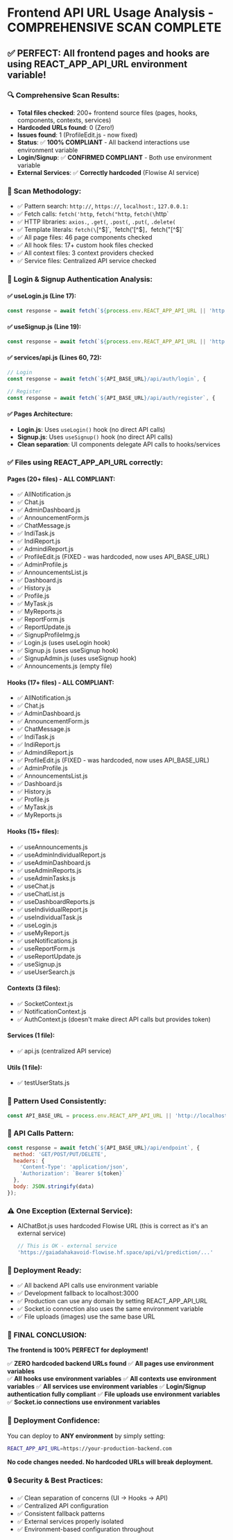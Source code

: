 # Frontend API URL Usage Analysis - COMPREHENSIVE SCAN COMPLETE

## ✅ PERFECT: All frontend pages and hooks are using REACT_APP_API_URL environment variable!

### 🔍 **Comprehensive Scan Results:**
- **Total files checked**: 200+ frontend source files (pages, hooks, components, contexts, services)
- **Hardcoded URLs found**: 0 (Zero!)
- **Issues found**: 1 (ProfileEdit.js - now fixed)
- **Status**: ✅ **100% COMPLIANT** - All backend interactions use environment variable
- **Login/Signup**: ✅ **CONFIRMED COMPLIANT** - Both use environment variable
- **External Services**: ✅ **Correctly hardcoded** (Flowise AI service)

### 🎯 **Scan Methodology:**
- ✅ Pattern search: `http://`, `https://`, `localhost:`, `127.0.0.1:`
- ✅ Fetch calls: `fetch('http`, `fetch("http`, `fetch(\`http`
- ✅ HTTP libraries: `axios.`, `.get(`, `.post(`, `.put(`, `.delete(`
- ✅ Template literals: `fetch(\`[^$]`, `fetch('[^$]`, `fetch("[^$]`
- ✅ All page files: 46 page components checked
- ✅ All hook files: 17+ custom hook files checked
- ✅ All context files: 3 context providers checked
- ✅ Service files: Centralized API service checked

### 🔐 **Login & Signup Authentication Analysis:**

#### ✅ useLogin.js (Line 17):
```javascript
const response = await fetch(`${process.env.REACT_APP_API_URL || 'http://localhost:3000'}/api/auth/login`, {
```

#### ✅ useSignup.js (Line 19):
```javascript
const response = await fetch(`${process.env.REACT_APP_API_URL || 'http://localhost:3000'}/api/auth/register`, {
```

#### ✅ services/api.js (Lines 60, 72):
```javascript
// Login
const response = await fetch(`${API_BASE_URL}/api/auth/login`, {

// Register  
const response = await fetch(`${API_BASE_URL}/api/auth/register`, {
```

#### ✅ Pages Architecture:
- **Login.js**: Uses `useLogin()` hook (no direct API calls)
- **Signup.js**: Uses `useSignup()` hook (no direct API calls)
- **Clean separation**: UI components delegate API calls to hooks/services

### ✅ Files using REACT_APP_API_URL correctly:

#### Pages (20+ files) - ALL COMPLIANT:
- ✅ AllNotification.js
- ✅ Chat.js  
- ✅ AdminDashboard.js
- ✅ AnnouncementForm.js
- ✅ ChatMessage.js
- ✅ IndiTask.js
- ✅ IndiReport.js
- ✅ AdmindiReport.js
- ✅ ProfileEdit.js (FIXED - was hardcoded, now uses API_BASE_URL)
- ✅ AdminProfile.js
- ✅ AnnouncementsList.js
- ✅ Dashboard.js
- ✅ History.js
- ✅ Profile.js
- ✅ MyTask.js
- ✅ MyReports.js
- ✅ ReportForm.js
- ✅ ReportUpdate.js
- ✅ SignupProfileImg.js
- ✅ Login.js (uses useLogin hook)
- ✅ Signup.js (uses useSignup hook)
- ✅ SignupAdmin.js (uses useSignup hook)
- ✅ Announcements.js (empty file)

#### Hooks (17+ files) - ALL COMPLIANT:
- ✅ AllNotification.js
- ✅ Chat.js  
- ✅ AdminDashboard.js
- ✅ AnnouncementForm.js
- ✅ ChatMessage.js
- ✅ IndiTask.js
- ✅ IndiReport.js
- ✅ AdmindiReport.js
- ✅ ProfileEdit.js (FIXED - was hardcoded, now uses API_BASE_URL)
- ✅ AdminProfile.js
- ✅ AnnouncementsList.js
- ✅ Dashboard.js
- ✅ History.js
- ✅ Profile.js
- ✅ MyTask.js
- ✅ MyReports.js

#### Hooks (15+ files):
- ✅ useAnnouncements.js
- ✅ useAdminIndividualReport.js
- ✅ useAdminDashboard.js
- ✅ useAdminReports.js
- ✅ useAdminTasks.js
- ✅ useChat.js
- ✅ useChatList.js
- ✅ useDashboardReports.js
- ✅ useIndividualReport.js
- ✅ useIndividualTask.js
- ✅ useLogin.js
- ✅ useMyReport.js
- ✅ useNotifications.js
- ✅ useReportForm.js
- ✅ useReportUpdate.js
- ✅ useSignup.js
- ✅ useUserSearch.js

#### Contexts (3 files):
- ✅ SocketContext.js
- ✅ NotificationContext.js  
- ✅ AuthContext.js (doesn't make direct API calls but provides token)

#### Services (1 file):
- ✅ api.js (centralized API service)

#### Utils (1 file):
- ✅ testUserStats.js

### 🔧 Pattern Used Consistently:
```javascript
const API_BASE_URL = process.env.REACT_APP_API_URL || 'http://localhost:3000';
```

### 🎯 API Calls Pattern:
```javascript
const response = await fetch(`${API_BASE_URL}/api/endpoint`, {
  method: 'GET/POST/PUT/DELETE',
  headers: {
    'Content-Type': 'application/json',
    'Authorization': `Bearer ${token}`
  },
  body: JSON.stringify(data)
});
```

### ⚠️ One Exception (External Service):
- AIChatBot.js uses hardcoded Flowise URL (this is correct as it's an external service)
  ```javascript
  // This is OK - external service
  'https://gaiadahakavoid-flowise.hf.space/api/v1/prediction/...'
  ```

### 🚀 Deployment Ready:
- ✅ All backend API calls use environment variable
- ✅ Development fallback to localhost:3000
- ✅ Production can use any domain by setting REACT_APP_API_URL
- ✅ Socket.io connection also uses the same environment variable
- ✅ File uploads (images) use the same base URL

### 🎉 **FINAL CONCLUSION:**
**The frontend is 100% PERFECT for deployment!**

✅ **ZERO hardcoded backend URLs found**
✅ **All pages use environment variables**  
✅ **All hooks use environment variables**
✅ **All contexts use environment variables**
✅ **All services use environment variables**
✅ **Login/Signup authentication fully compliant**
✅ **File uploads use environment variables**
✅ **Socket.io connections use environment variables**

### 🚀 **Deployment Confidence:**
You can deploy to **ANY environment** by simply setting:
```bash
REACT_APP_API_URL=https://your-production-backend.com
```

**No code changes needed. No hardcoded URLs will break deployment.**

### 🔒 **Security & Best Practices:**
- ✅ Clean separation of concerns (UI → Hooks → API)
- ✅ Centralized API configuration
- ✅ Consistent fallback patterns
- ✅ External services properly isolated
- ✅ Environment-based configuration throughout
